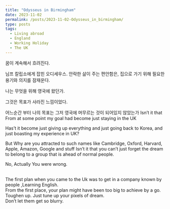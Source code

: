 ```yaml
---
title: "Odysseus in Birmingham"
date: 2023-11-02
permalink: /posts/2023-11-02-Odysseus_in_birmingham/
type: posts
tags:
  - Living abroad
  - England
  - Working Holiday
  - The UK
---
```


꿈이 계속해서 흐려진다.
<br/>

님프 칼립소에게 잡힌 오디세우스.
안락한 삶이 주는 편안함은, 집으로 가기 위해 필요한 용기와 의지를 잠재운다.
<br/>

나는 무엇을 위해 영국에 왔던가.

그것은 목표가 사라진 느낌이었다.
<br/>

어느순간 부터 나의 목표는 그저 영국에 머무르는 것이 되어있지 않았는가
Isn’t it that From at some point my goal had become just staying in the UK
<br/>

Has’t it become just giving up everything and just going back to Korea, and just boasting my experience in UK?
<br/>

But Why are you attracted to such names like Cambridge, Oxford, Harvard, Apple, Amazon, Google and stuff
Isn’t it that you can’t just forget the dream to belong to a group that is ahead of normal people.
<br/>

No, Actually You were wrong.

<br/>
The first plan when you came to the Uk was to get in a company known by people ,Learning English. 
<br/>
From the first place, your plan might have been too big to achieve by a go.
<br/>
Toughen up.
Just tune up your pixels of dream.
<br/>
Don’t let them get so blurry.
